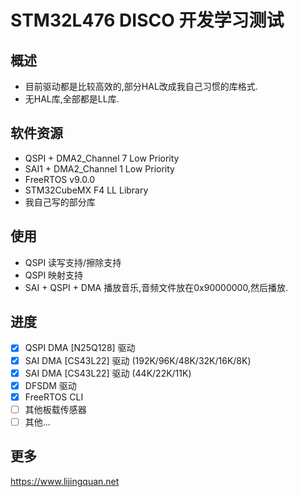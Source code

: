 # STM32L476 DISCO 开发学习测试

## 概述

- 目前驱动都是比较高效的,部分HAL改成我自己习惯的库格式.
- 无HAL库,全部都是LL库.

## 软件资源

- QSPI + DMA2_Channel 7 Low Priority
- SAI1 + DMA2_Channel 1 Low Priority
- FreeRTOS v9.0.0
- STM32CubeMX F4 LL Library
- 我自己写的部分库

## 使用 

- QSPI 读写支持/擦除支持
- QSPI 映射支持
- SAI + QSPI + DMA 播放音乐,音频文件放在0x90000000,然后播放.

## 进度

- [x] QSPI DMA [N25Q128] 驱动
- [x] SAI DMA [CS43L22] 驱动 (192K/96K/48K/32K/16K/8K)
- [x] SAI DMA [CS43L22] 驱动 (44K/22K/11K)
- [x] DFSDM 驱动
- [x] FreeRTOS CLI
- [ ] 其他板载传感器
- [ ] 其他...

## 更多

https://www.lijingquan.net